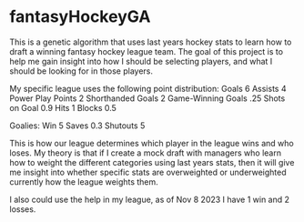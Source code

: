 # fantasyHockeyGA
This is a genetic algorithm that uses last years hockey stats to learn how to draft a winning fantasy hockey league team.
The goal of this project is to help me gain insight into how I should be selecting players, and what I should be looking for in those players.

My specific league uses the following point distribution:
Goals       6
Assists     4
Power Play Points   2
Shorthanded Goals   2
Game-Winning Goals  .25
Shots on Goal       0.9
Hits        1
Blocks      0.5

Goalies:
Win         5
Saves       0.3
Shutouts    5

This is how our league determines which player in the league wins and who loses.
My theory is that if I create a mock draft with managers who learn how to weight the different categories using last years stats,
then it will give me insight into whether specific stats are overweighted or underweighted currently how the league weights them.

I also could use the help in my league, as of Nov 8 2023 I have 1 win and 2 losses.
